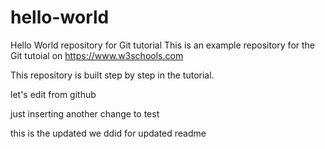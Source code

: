 # hello-world
Hello World repository for Git tutorial
This is an example repository for the Git tutoial on https://www.w3schools.com

This repository is built step by step in the tutorial.

let's edit from github

just inserting another change to test

this is the updated we ddid for updated readme
